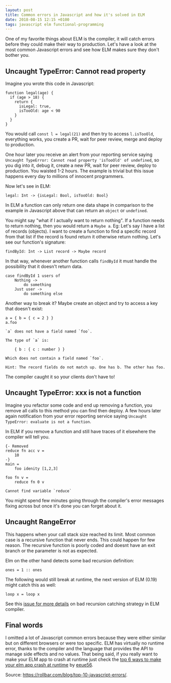 ```yaml
---
layout: post
title: Common errors in Javascript and how it's solved in ELM
date: 2018-08-15 12:15 +0100
tags: javascript elm functional-programming
---
```


One of my favorite things about ELM is the compiler, it will catch errors before they could make their way to production.
Let's have a look at the most common Javascript errors and see how ELM makes sure they don't bother you.

## Uncaught TypeError: Cannot read property
Imagine you wrote this code in Javascript:
```
function legal(age) {
  if (age > 18) {
    return {
      isLegal: true,
      isTooOld: age < 90
    }
  }
}
```
You would call `const l = legal(21)` and then try to access `l.isTooOld`, everything works, you create a PR, wait for peer review,
merge and deploy to production. 

One hour later you receive an alert from your reporting service saying `Uncaught TypeError: Cannot read property 'isTooOld' of undefined`,
so you dig into it, debug it, create a new PR, wait for peer review, deploy to production. You waisted 1-2 hours. 
The example is trivial but this issue happens every day to millions of innocent programmers.

Now let's see in ELM:
```
legal: Int -> {isLegal: Bool, isTooOld: Bool}
```
In ELM a function can only return one data shape in comparison to the example in Javascript above that can return 
an `object` or `undefined`. 

You might say "what if I actually want to return nothing". If a function needs to return nothing,
then you would return a `Maybe a`. Eg: Let's say I have a list of records (objects). I want to create a function to find 
a specific record from that list if the record is found return it otherwise return nothing. Let's see our function's signature:
```
findById: Int -> List record -> Maybe record
```
In that way, whenever another function calls `findById` it must handle the possibility that it doesn't return data.
```
case findById 1 users of
    Nothing ->
        do something
    Just user ->
        do something else
```


Another way to break it? Maybe create an object and try to access a key that doesn't exist:
```
a = { b = { c = 2 } }
a.foo

`a` does not have a field named `foo`.

The type of `a` is:

    { b : { c : number } }

Which does not contain a field named `foo`.

Hint: The record fields do not match up. One has b. The other has foo.
```
The compiler caught it so your clients don't have to!

## Uncaught TypeError: xxx is not a function
Imagine you refactor some code and end up removing a function, you remove all calls to this method you can find then deploy.
A few hours later again notification from your error reporting service saying `Uncaught TypeError: evaluate is not a function`.

In ELM if you remove a function and still have traces of it elsewhere the compiler will tell you. 
```
{- Removed
reduce fn acc v =
    10
-}
main =
    foo idenity [1,2,3]
    
foo fn v =
    reduce fn 0 v

Cannot find variable `reduce`
```
You might spend few minutes going through the compiler's error messages fixing across but once it's done you can forget about it.

## Uncaught RangeError
This happens when your call stack size reached its limit. Most common case is a recursive function that never ends.
This could happen for few reason. The recursive function is poorly coded and doesnt have an exit branch or the parameter is 
not as expected.

Elm on the other hand detects some bad recursion definition:
```
ones = 1 :: ones
```
The following would still break at runtime, the next version of ELM (0.19) might catch this as well:
```
loop x = loop x
```
See this [issue for more details][1] on bad recursion catching strategy in ELM compiler.

## Final words
I omitted a lot of Javascript common errors because they were either similar but on different browsers or were too specific. 
ELM has virtually no runtime error, thanks to the compiler and the language that provides the API to manage side effects 
and no values. That being said, if you really want to make your ELM app to crash at runtime just check the
[top 6 ways to make your elm app crash at runtime][2] by [eeue56][3].


Source: <https://rollbar.com/blog/top-10-javascript-errors/>.

[1]: https://github.com/elm/compiler/issues/1591
[2]: https://medium.com/@eeue56/top-6-ways-to-make-your-elm-app-crash-at-runtime-562b2fa92d70
[3]: https://twitter.com/eeue56